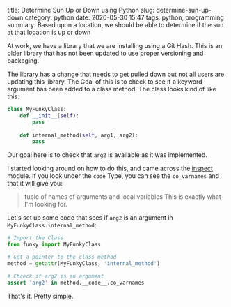 title: Determine Sun Up or Down using Python
slug: determine-sun-up-down
category: python
date: 2020-05-30 15:47
tags: python, programming
summary: Based upon a location, we should be able to determine if the sun at that location is up or down


At work, we have a library that we are installing using a Git Hash.
This is an older library that has not been updated to use proper versioning and packaging. 

The library has a change that needs to get pulled down but not all users are updating this library.
The Goal of this is to check to see if a keyword argument has been added to a class method. 
The class looks kind of like this:
```python
class MyFunkyClass:
    def __init__(self):
        pass
    
    def internal_method(self, arg1, arg2):
        pass
```

Our goal here is to check that `arg2` is available as it was implemented.

I started looking around on how to do this, and came across the [inspect](https://docs.python.org/3/library/inspect.html) module. 
If you look under the `code` Type, you can see the `co_varnames` and that it will give you:
> tuple of names of arguments and local variables
This is exactly what I'm looking for.

Let's set up some code that sees if `arg2` is an argument in `MyFunkyClass.internal_method`:
```python
# Import the Class 
from funky import MyFunkyClass

# Get a pointer to the class method
method = getattr(MyFunkyClass, 'internal_method')

# Chceck if arg2 is an argument
assert 'arg2' in method.__code__.co_varnames
```

That's it. Pretty simple.

